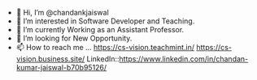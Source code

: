 - 👋 Hi, I’m @chandankjaiswal
- 👀 I’m interested in Software Developer and Teaching.
- 🌱 I’m currently Working as an Assistant Professor.
- 💞️ I’m looking for New Opportunity.
- 📫 How to reach me ... https://cs-vision.teachmint.in/
                         https://cs-vision.business.site/
               LinkedIn::https://www.linkedin.com/in/chandan-kumar-jaiswal-b70b95126/

<!---
chandankjaiswal/chandankjaiswal is a ✨ special ✨ repository because its `README.md` (this file) appears on your GitHub profile.
You can click the Preview link to take a look at your changes.
--->
